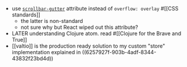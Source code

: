 - use [`scrollbar-gutter`](https://developer.mozilla.org/en-US/docs/Web/CSS/scrollbar-gutter) attribute instead of `overflow: overlay` #[[CSS standards]]
	- the latter is non-standard
	- not sure why but React wiped out this attribute?
- LATER understanding Clojure atom. read #[[Clojure for the Brave and True]]
- [[valtio]] is the production ready solution to my custom "store" implementation explained in ((6257927f-903b-4adf-8344-43832f23bd4d))
